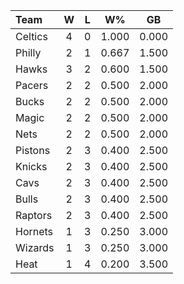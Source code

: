 | Team                             |  W  |  L  |  W%   |  GB   |
|:---------------------------------|:---:|:---:|:-----:|:-----:|
| [](/r/bostonceltics) Celtics     |  4  |  0  | 1.000 | 0.000 |
| [](/r/sixers) Philly             |  2  |  1  | 0.667 | 1.500 |
| [](/r/atlantahawks) Hawks        |  3  |  2  | 0.600 | 1.500 |
| [](/r/pacers) Pacers             |  2  |  2  | 0.500 | 2.000 |
| [](/r/mkebucks) Bucks            |  2  |  2  | 0.500 | 2.000 |
| [](/r/orlandomagic) Magic        |  2  |  2  | 0.500 | 2.000 |
| [](/r/gonets) Nets               |  2  |  2  | 0.500 | 2.000 |
| [](/r/detroitpistons) Pistons    |  2  |  3  | 0.400 | 2.500 |
| [](/r/nyknicks) Knicks           |  2  |  3  | 0.400 | 2.500 |
| [](/r/clevelandcavs) Cavs        |  2  |  3  | 0.400 | 2.500 |
| [](/r/chicagobulls) Bulls        |  2  |  3  | 0.400 | 2.500 |
| [](/r/torontoraptors) Raptors    |  2  |  3  | 0.400 | 2.500 |
| [](/r/charlottehornets) Hornets  |  1  |  3  | 0.250 | 3.000 |
| [](/r/washingtonwizards) Wizards |  1  |  3  | 0.250 | 3.000 |
| [](/r/heat) Heat                 |  1  |  4  | 0.200 | 3.500 |